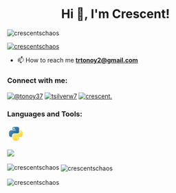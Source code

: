 <h1 align="center">Hi 👋, I'm Crescent!</h1>
<p align="left"> <img src="https://komarev.com/ghpvc/?username=crescentschaos&label=Profile%20views&color=0e75b6&style=flat" alt="crescentschaos" /> </p>

<p align="left"> <a href="https://github.com/ryo-ma/github-profile-trophy"><img src="https://github-profile-trophy.vercel.app/?username=crescentschaos" alt="crescentschaos" /></a> </p>

- 📫 How to reach me **trtonoy2@gmail.com**

<h3 align="left">Connect with me:</h3>
<p align="left">
<a href="https://twitter.com/@tonoy37" target="blank"><img align="center" src="https://raw.githubusercontent.com/rahuldkjain/github-profile-readme-generator/master/src/images/icons/Social/twitter.svg" alt="@tonoy37" height="30" width="40" /></a>
<a href="https://fb.com/tsilverw7" target="blank"><img align="center" src="https://raw.githubusercontent.com/rahuldkjain/github-profile-readme-generator/master/src/images/icons/Social/facebook.svg" alt="tsilverw7" height="30" width="40" /></a>
<a href="https://www.youtube.com/c/crescent." target="blank"><img align="center" src="https://raw.githubusercontent.com/rahuldkjain/github-profile-readme-generator/master/src/images/icons/Social/youtube.svg" alt="crescent." height="30" width="40" /></a>
</p>

<h3 align="left">Languages and Tools:</h3>
<p align="left"> <a href="https://www.python.org" target="_blank" rel="noreferrer"> <img src="https://raw.githubusercontent.com/devicons/devicon/master/icons/python/python-original.svg" alt="python" width="40" height="40"/> </a> </p>
<p align="left"> <a href="https://github.com/CrescentsChaos/Pokemon">
  <img height="50" src="https://media.discordapp.net/attachments/1001829969745420328/1047025058851328040/1669700605016.png"/>
</a> </p>
<p><img align="left" src="https://github-readme-stats.vercel.app/api/top-langs?username=crescentschaos&show_icons=true&locale=en&theme=dark" alt="crescentschaos" /></p>

<p>&nbsp;<img align="center" src="https://github-readme-stats.vercel.app/api?username=crescentschaos&show_icons=true&locale=en&theme=dark" alt="crescentschaos" /></p>

<p><img align="center" src="https://github-readme-streak-stats.herokuapp.com/?user=crescentschaos&theme=dark" alt="crescentschaos" /></p>
